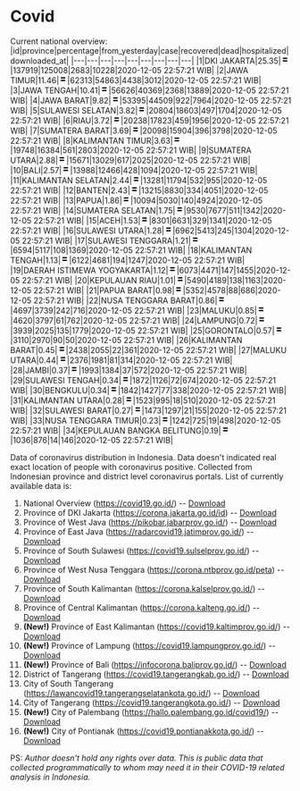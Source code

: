 # Covid
Current national overview:
|id|province|percentage|from_yesterday|case|recovered|dead|hospitalized|downloaded_at|
|---|---|---|---|---|---|---|---|---|
|1|DKI JAKARTA|25.35|![equal](https://github.com/ariefrachmannn/covid/raw/master/img/rsz_equal.png)|137919|125008|2683|10228|2020-12-05 22:57:21 WIB|
|2|JAWA TIMUR|11.46|![equal](https://github.com/ariefrachmannn/covid/raw/master/img/rsz_equal.png)|62313|54863|4438|3012|2020-12-05 22:57:21 WIB|
|3|JAWA TENGAH|10.41|![equal](https://github.com/ariefrachmannn/covid/raw/master/img/rsz_equal.png)|56626|40369|2368|13889|2020-12-05 22:57:21 WIB|
|4|JAWA BARAT|9.82|![equal](https://github.com/ariefrachmannn/covid/raw/master/img/rsz_equal.png)|53395|44509|922|7964|2020-12-05 22:57:21 WIB|
|5|SULAWESI SELATAN|3.82|![equal](https://github.com/ariefrachmannn/covid/raw/master/img/rsz_equal.png)|20804|18603|497|1704|2020-12-05 22:57:21 WIB|
|6|RIAU|3.72|![equal](https://github.com/ariefrachmannn/covid/raw/master/img/rsz_equal.png)|20238|17823|459|1956|2020-12-05 22:57:21 WIB|
|7|SUMATERA BARAT|3.69|![equal](https://github.com/ariefrachmannn/covid/raw/master/img/rsz_equal.png)|20098|15904|396|3798|2020-12-05 22:57:21 WIB|
|8|KALIMANTAN TIMUR|3.63|![equal](https://github.com/ariefrachmannn/covid/raw/master/img/rsz_equal.png)|19748|16384|561|2803|2020-12-05 22:57:21 WIB|
|9|SUMATERA UTARA|2.88|![equal](https://github.com/ariefrachmannn/covid/raw/master/img/rsz_equal.png)|15671|13029|617|2025|2020-12-05 22:57:21 WIB|
|10|BALI|2.57|![equal](https://github.com/ariefrachmannn/covid/raw/master/img/rsz_equal.png)|13988|12466|428|1094|2020-12-05 22:57:21 WIB|
|11|KALIMANTAN SELATAN|2.44|![equal](https://github.com/ariefrachmannn/covid/raw/master/img/rsz_equal.png)|13281|11794|532|955|2020-12-05 22:57:21 WIB|
|12|BANTEN|2.43|![equal](https://github.com/ariefrachmannn/covid/raw/master/img/rsz_equal.png)|13215|8830|334|4051|2020-12-05 22:57:21 WIB|
|13|PAPUA|1.86|![equal](https://github.com/ariefrachmannn/covid/raw/master/img/rsz_equal.png)|10094|5030|140|4924|2020-12-05 22:57:21 WIB|
|14|SUMATERA SELATAN|1.75|![equal](https://github.com/ariefrachmannn/covid/raw/master/img/rsz_equal.png)|9530|7677|511|1342|2020-12-05 22:57:21 WIB|
|15|ACEH|1.53|![equal](https://github.com/ariefrachmannn/covid/raw/master/img/rsz_equal.png)|8301|6631|329|1341|2020-12-05 22:57:21 WIB|
|16|SULAWESI UTARA|1.28|![equal](https://github.com/ariefrachmannn/covid/raw/master/img/rsz_equal.png)|6962|5413|245|1304|2020-12-05 22:57:21 WIB|
|17|SULAWESI TENGGARA|1.21|![equal](https://github.com/ariefrachmannn/covid/raw/master/img/rsz_equal.png)|6594|5117|108|1369|2020-12-05 22:57:21 WIB|
|18|KALIMANTAN TENGAH|1.13|![equal](https://github.com/ariefrachmannn/covid/raw/master/img/rsz_equal.png)|6122|4681|194|1247|2020-12-05 22:57:21 WIB|
|19|DAERAH ISTIMEWA YOGYAKARTA|1.12|![equal](https://github.com/ariefrachmannn/covid/raw/master/img/rsz_equal.png)|6073|4471|147|1455|2020-12-05 22:57:21 WIB|
|20|KEPULAUAN RIAU|1.01|![equal](https://github.com/ariefrachmannn/covid/raw/master/img/rsz_equal.png)|5490|4189|138|1163|2020-12-05 22:57:21 WIB|
|21|PAPUA BARAT|0.98|![equal](https://github.com/ariefrachmannn/covid/raw/master/img/rsz_equal.png)|5352|4578|88|686|2020-12-05 22:57:21 WIB|
|22|NUSA TENGGARA BARAT|0.86|![equal](https://github.com/ariefrachmannn/covid/raw/master/img/rsz_equal.png)|4697|3739|242|716|2020-12-05 22:57:21 WIB|
|23|MALUKU|0.85|![equal](https://github.com/ariefrachmannn/covid/raw/master/img/rsz_equal.png)|4620|3797|61|762|2020-12-05 22:57:21 WIB|
|24|LAMPUNG|0.72|![equal](https://github.com/ariefrachmannn/covid/raw/master/img/rsz_equal.png)|3939|2025|135|1779|2020-12-05 22:57:21 WIB|
|25|GORONTALO|0.57|![equal](https://github.com/ariefrachmannn/covid/raw/master/img/rsz_equal.png)|3110|2970|90|50|2020-12-05 22:57:21 WIB|
|26|KALIMANTAN BARAT|0.45|![equal](https://github.com/ariefrachmannn/covid/raw/master/img/rsz_equal.png)|2438|2055|22|361|2020-12-05 22:57:21 WIB|
|27|MALUKU UTARA|0.44|![equal](https://github.com/ariefrachmannn/covid/raw/master/img/rsz_equal.png)|2376|1981|81|314|2020-12-05 22:57:21 WIB|
|28|JAMBI|0.37|![equal](https://github.com/ariefrachmannn/covid/raw/master/img/rsz_equal.png)|1993|1384|37|572|2020-12-05 22:57:21 WIB|
|29|SULAWESI TENGAH|0.34|![equal](https://github.com/ariefrachmannn/covid/raw/master/img/rsz_equal.png)|1872|1126|72|674|2020-12-05 22:57:21 WIB|
|30|BENGKULU|0.34|![equal](https://github.com/ariefrachmannn/covid/raw/master/img/rsz_equal.png)|1842|1427|77|338|2020-12-05 22:57:21 WIB|
|31|KALIMANTAN UTARA|0.28|![equal](https://github.com/ariefrachmannn/covid/raw/master/img/rsz_equal.png)|1523|995|18|510|2020-12-05 22:57:21 WIB|
|32|SULAWESI BARAT|0.27|![equal](https://github.com/ariefrachmannn/covid/raw/master/img/rsz_equal.png)|1473|1297|21|155|2020-12-05 22:57:21 WIB|
|33|NUSA TENGGARA TIMUR|0.23|![equal](https://github.com/ariefrachmannn/covid/raw/master/img/rsz_equal.png)|1242|725|19|498|2020-12-05 22:57:21 WIB|
|34|KEPULAUAN BANGKA BELITUNG|0.19|![equal](https://github.com/ariefrachmannn/covid/raw/master/img/rsz_equal.png)|1036|876|14|146|2020-12-05 22:57:21 WIB|

Data of coronavirus distribution in Indonesia. Data doesn't indicated real exact location of people with coronavirus positive. Collected from Indonesian province and district level coronavirus portals. List of currently available data is:
1. National Overview (https://covid19.go.id/) -- [Download](https://www.dropbox.com/s/66ly270fw4y76fx/covid_nasional.csv?dl=0)
2. Province of DKI Jakarta (https://corona.jakarta.go.id/id) -- [Download](https://riwayat-file-covid-19-dki-jakarta-jakartagis.hub.arcgis.com/)
3. Province of West Java (https://pikobar.jabarprov.go.id/) -- [Download](https://www.dropbox.com/s/alg0zp60fylq6cn/covid_jabar.csv?dl=0)
4. Province of East Java (https://radarcovid19.jatimprov.go.id/) -- [Download](https://www.dropbox.com/sh/e7vtgcnl4ckbvr4/AADo9UMRDZvrhHn66qTHZOvNa?dl=0)
5. Province of South Sulawesi (https://covid19.sulselprov.go.id/) -- [Download](https://www.dropbox.com/s/z5ek23lwcztj7z7/covid_sulsel.csv?dl=0)
6. Province of West Nusa Tenggara (https://corona.ntbprov.go.id/peta) -- [Download](https://www.dropbox.com/s/4p2k93n42xx0c00/covid_ntb.csv?dl=0)
7. Province of South Kalimantan (https://corona.kalselprov.go.id/) -- [Download](https://www.dropbox.com/sh/7aa2kvz8lb04pzz/AADH1Oj5oFMw2mp-D3JStPRsa?dl=0)
8. Province of Central Kalimantan (https://corona.kalteng.go.id/) -- [Download](https://www.dropbox.com/s/9q01v5r3ys2ozk4/covid_kalteng.csv?dl=0)
9. **(New!)** Province of East Kalimantan (https://covid19.kaltimprov.go.id/) -- [Download](https://www.dropbox.com/sh/qhpxj532nm80goa/AAB6ek_fp1__ieTR0TFQpfIga?dl=0)
10. **(New!)** Province of Lampung (https://covid19.lampungprov.go.id/) -- [Download](https://www.dropbox.com/s/ecuew6oa9kzwqwx/covid_lampung.csv?dl=0)
11. **(New!)** Province of Bali (https://infocorona.baliprov.go.id/) -- [Download](https://www.dropbox.com/sh/iceiwun4ufttmiu/AAC7dSRMpfTjPI1Lfzw-LeCUa?dl=0)
12. District of Tangerang (https://covid19.tangerangkab.go.id/) -- [Download](https://www.dropbox.com/sh/yxovyy6sy5bnz4p/AACZzVHinisKmz8oQWyQJ3nua?dl=0)
13. City of South Tangerang (https://lawancovid19.tangerangselatankota.go.id/) -- [Download](https://www.dropbox.com/s/zlvxo4ivswdzmle/covid_tangsel.csv?dl=0)
14. City of Tangerang (https://covid19.tangerangkota.go.id/) -- [Download](https://www.dropbox.com/s/e53224kvdrpjzy0/covid_tangkot.csv?dl=0)
15. **(New!)** City of Palembang (https://hallo.palembang.go.id/covid19/) -- [Download](https://www.dropbox.com/sh/oj17bhwhlpjht9e/AABZEG-OiaSaFvikATDx6coEa?dl=0)
16. **(New!)** City of Pontianak (https://covid19.pontianakkota.go.id/) -- [Download](https://www.dropbox.com/sh/66if3y4ly51j4sh/AADQ-zwLGa7Kz4ZzJgDw2-3na?dl=0)

PS: *Author doesn't hold any rights over data. This is public data that collected programmatically to whom may need it in their COVID-19 related analysis in Indonesia.*
